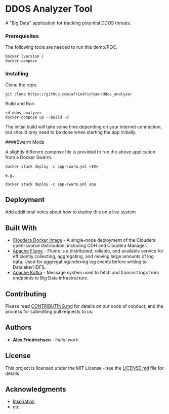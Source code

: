 # DDOS Analyzer Tool

A "Big Data" application for tracking potential DDOS threats.

### Prerequisites

The following tools are needed to run this demo/POC.
```
Docker (version )
docker-compose
```

### Installing


Clone the repo.

```
git clone https://github.com/afriedrichsen/ddos_analyzer
```

Build and Run

```
cd ddos_analyzer
docker-compose up --build -d
```

The initial build will take some time depending on your internet connection, but should only need to be done when starting the app initially.

####Swarm Mode

A slightly different compose file is provided to run the above application from a Docker Swarm.
```
docker stack deploy -c app-swarm.yml <ID>

e.g.

docker stack deploy -c app-swarm.yml app

```

## Deployment

Add additional notes about how to deploy this on a live system

## Built With

* [Cloudera Docker Image](https://www.cloudera.com/documentation/enterprise/5-6-x/topics/quickstart_docker_container.html) - A single-node deployment of the Cloudera open-source distribution, including CDH and Cloudera Manager.
* [Apache Flume](https://flume.apache.org/) - Flume is a distributed, reliable, and available service for efficiently collecting, aggregating, and moving large amounts of log data. Used for aggregating/indexing log events before writing to Datalake/HDFS.
* [Apache Kafka](https://kafka.apache.org/) - Message system used to fetch and transmit logs from endpoints to Big Data infrastructure.

## Contributing

Please read [CONTRIBUTING.md](https://gist.github.com/PurpleBooth/b24679402957c63ec426) for details on our code of conduct, and the process for submitting pull requests to us.

## Authors

* **Alex Friedrichsen** - *Initial work*


## License

This project is licensed under the MIT License - see the [LICENSE.md](LICENSE.md) file for details

## Acknowledgments

* [Inspiration]()
* etc
